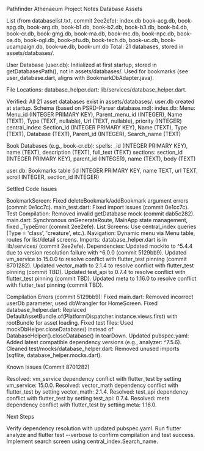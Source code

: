 Pathfinder Athenaeum Project Notes
Database Assets

List (from databaselist.txt, commit 2ee2efe):
index.db
book-acg.db, book-apg.db, book-arg.db, book-b1.db, book-b2.db, book-b3.db, book-b4.db, book-cr.db, book-gmg.db, book-ma.db, book-mc.db, book-npc.db, book-oa.db, book-ogl.db, book-pfu.db, book-tech.db, book-uc.db, book-ucampaign.db, book-ue.db, book-um.db
Total: 21 databases, stored in assets/databases/.


User Database (user.db):
Initialized at first startup, stored in getDatabasesPath(), not in assets/databases/.
Used for bookmarks (see user_database.dart, aligns with BookmarkDbAdapter.java).


File Locations:
database_helper.dart: lib/services/database_helper.dart.


Verified: All 21 asset databases exist in assets/databases/. user.db created at startup.
Schema (based on PSRD-Parser database.md):
index.db:
Menu: Menu_id (INTEGER PRIMARY KEY), Parent_menu_id (INTEGER), Name (TEXT), Type (TEXT, nullable), Url (TEXT, nullable), priority (INTEGER)
central_index: Section_id (INTEGER PRIMARY KEY), Name (TEXT), Type (TEXT), Database (TEXT), Parent_id (INTEGER), Search_name (TEXT)


Book Databases (e.g., book-cr.db):
spells: _id (INTEGER PRIMARY KEY), name (TEXT), description (TEXT), full_text (TEXT)
sections: section_id (INTEGER PRIMARY KEY), parent_id (INTEGER), name (TEXT), body (TEXT)


user.db: Bookmarks table (id INTEGER PRIMARY KEY, name TEXT, url TEXT, scroll INTEGER, section_id INTEGER)



Settled Code Issues

BookmarkScreen: Fixed deleteBookmark/addBookmark argument errors (commit 0e1cc7c).
main_test.dart: Fixed import issues (commit 0e1cc7c).
Test Compilation: Removed invalid getDatabase mock (commit dab5c282).
main.dart: Synchronous onGenerateRoute, MainApp state management, fixed _TypeError (commit 2ee2efe).
List Screens: Use central_index queries (Type = 'class', 'creature', etc.).
Navigation: Dynamic menu via Menu table, routes for list/detail screens.
Imports: database_helper.dart is in lib/services/ (commit 2ee2efe).
Dependencies:
Updated mockito to ^5.4.4 due to version resolution failure with ^6.0.0 (commit 5129bb9).
Updated vm_service to 15.0.0 to resolve conflict with flutter_test pinning (commit 8701282).
Updated vector_math to 2.1.4 to resolve conflict with flutter_test pinning (commit TBD).
Updated test_api to 0.7.4 to resolve conflict with flutter_test pinning (commit TBD).
Updated meta to 1.16.0 to resolve conflict with flutter_test pinning (commit TBD).


Compilation Errors (commit 5129bb9):
Fixed main.dart: Removed incorrect userDb parameter, used dbWrangler for HomeScreen.
Fixed database_helper.dart: Replaced DefaultAssetBundle.of(PlatformDispatcher.instance.views.first) with rootBundle for asset loading.
Fixed test files: Used mockDbHelper.closeDatabase() instead of DatabaseHelper().closeDatabase() in tearDown.
Updated pubspec.yaml: Added latest compatible dependency versions (e.g., analyzer: ^7.5.6).
Cleaned test/mocks/database_helper.dart: Removed unused imports (sqflite, database_helper.mocks.dart).



Known Issues (Commit 8701282)

Resolved: vm_service dependency conflict with flutter_test by setting vm_service: 15.0.0.
Resolved: vector_math dependency conflict with flutter_test by setting vector_math: 2.1.4.
Resolved: test_api dependency conflict with flutter_test by setting test_api: 0.7.4.
Resolved: meta dependency conflict with flutter_test by setting meta: 1.16.0.

Next Steps

Verify dependency resolution with updated pubspec.yaml.
Run flutter analyze and flutter test --verbose to confirm compilation and test success.
Implement search screen using central_index.Search_name.
